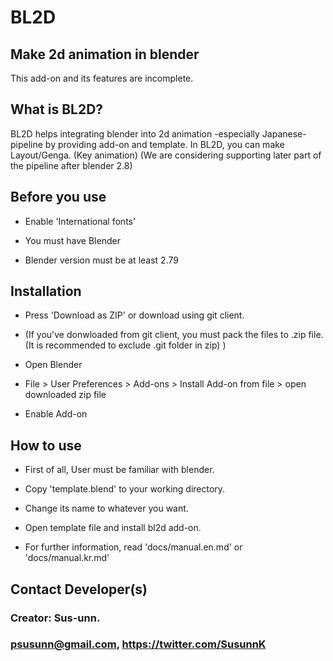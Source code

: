 BL2D
====
Make 2d animation in blender
----------------------------
This add-on and its features are incomplete.


What is BL2D?
-------------

BL2D helps integrating blender into 2d animation -especially Japanese- pipeline by providing add-on and template.
In BL2D, you can make Layout/Genga. (Key animation) (We are considering supporting later part of the pipeline after blender 2.8)


Before you use
---------
    
- Enable 'International fonts'
  
- You must have Blender 
  
- Blender version must be at least 2.79
	
Installation
-----------

- Press 'Download as ZIP' or download using git client.
  
- (If you've donwloaded from git client, you must pack the files to .zip file. (It is recommended to exclude .git folder in zip) )
  
- Open Blender
  
- File > User Preferences > Add-ons > Install Add-on from file > open downloaded zip file
  
- Enable Add-on
  
How to use
---------

- First of all, User must be familiar with blender.
  
- Copy 'template.blend' to your working directory.
  
- Change its name to whatever you want.
  
- Open template file and install bl2d add-on. 
  
- For further information, read 'docs/manual.en.md' or 'docs/manual.kr.md'


    
Contact Developer(s)
-----------------
### Creator: Sus-unn. 

### psusunn@gmail.com, https://twitter.com/SusunnK 
